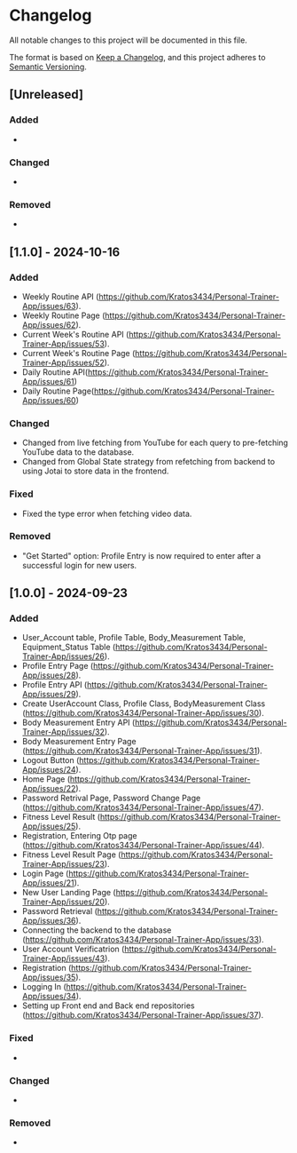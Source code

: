 # Changelog

All notable changes to this project will be documented in this file.

The format is based on [Keep a Changelog](https://keepachangelog.com/en/1.1.0/),
and this project adheres to [Semantic Versioning](https://semver.org/spec/v2.0.0.html).

## [Unreleased]

### Added
- 

### Changed
- 

### Removed
-

## [1.1.0] - 2024-10-16

### Added
- Weekly Routine API (https://github.com/Kratos3434/Personal-Trainer-App/issues/63).
- Weekly Routine Page (https://github.com/Kratos3434/Personal-Trainer-App/issues/62).
- Current Week's Routine API (https://github.com/Kratos3434/Personal-Trainer-App/issues/53).
- Current Week's Routine Page (https://github.com/Kratos3434/Personal-Trainer-App/issues/52).
- Daily Routine API(https://github.com/Kratos3434/Personal-Trainer-App/issues/61)
- Daily Routine Page(https://github.com/Kratos3434/Personal-Trainer-App/issues/60)

### Changed
- Changed from live fetching from YouTube for each query to pre-fetching YouTube data to the database.
- Changed from Global State strategy from refetching from backend to using Jotai to store data in the frontend.

### Fixed
- Fixed the type error when fetching video data.

### Removed
- "Get Started" option: Profile Entry is now required to enter after a successful login for new users.

## [1.0.0] - 2024-09-23

### Added
- User_Account table, Profile Table, Body_Measurement Table, Equipment_Status Table (https://github.com/Kratos3434/Personal-Trainer-App/issues/26).
- Profile Entry Page (https://github.com/Kratos3434/Personal-Trainer-App/issues/28).
- Profile Entry API (https://github.com/Kratos3434/Personal-Trainer-App/issues/29).
- Create UserAccount Class, Profile Class, BodyMeasurement Class (https://github.com/Kratos3434/Personal-Trainer-App/issues/30).
- Body Measurement Entry API (https://github.com/Kratos3434/Personal-Trainer-App/issues/32).
- Body Measurement Entry Page (https://github.com/Kratos3434/Personal-Trainer-App/issues/31).
- Logout Button (https://github.com/Kratos3434/Personal-Trainer-App/issues/24).
- Home Page (https://github.com/Kratos3434/Personal-Trainer-App/issues/22).
- Password Retrival Page, Password Change Page (https://github.com/Kratos3434/Personal-Trainer-App/issues/47).
- Fitness Level Result (https://github.com/Kratos3434/Personal-Trainer-App/issues/25).
- Registration, Entering Otp page (https://github.com/Kratos3434/Personal-Trainer-App/issues/44).
- Fitness Level Result Page (https://github.com/Kratos3434/Personal-Trainer-App/issues/23).
- Login Page (https://github.com/Kratos3434/Personal-Trainer-App/issues/21).
- New User Landing Page (https://github.com/Kratos3434/Personal-Trainer-App/issues/20).
- Password Retrieval (https://github.com/Kratos3434/Personal-Trainer-App/issues/36).
- Connecting the backend to the database (https://github.com/Kratos3434/Personal-Trainer-App/issues/33).
- User Account Verificatrion (https://github.com/Kratos3434/Personal-Trainer-App/issues/43).
- Registration (https://github.com/Kratos3434/Personal-Trainer-App/issues/35).
- Logging In (https://github.com/Kratos3434/Personal-Trainer-App/issues/34).
- Setting up Front end and Back end repositories (https://github.com/Kratos3434/Personal-Trainer-App/issues/37).

### Fixed
- 

### Changed
- 

### Removed
- 
